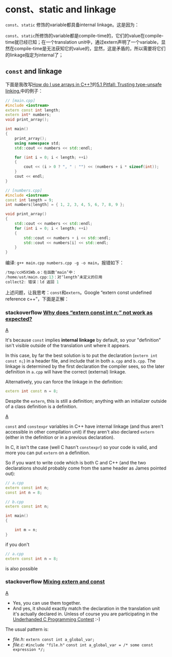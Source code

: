 # const、static and linkage

`const`、`static` 修饰的variable都具备internal linkage。这是因为：

`const`、`static`所修饰的variable都是compile-time的，它们的value在compile-time就已经已知；在一个translation unit中，通过extern声明了一个variable，显然在compile-time是无法获知它的value的，显然，这是矛盾的，所以需要将它们的linkage指定为internal了；

## `const` and linkage

下面是我改写[How do I use arrays in C++?](https://stackoverflow.com/questions/4810664/how-do-i-use-arrays-in-c)的[5.1 Pitfall: Trusting type-unsafe linking.](https://stackoverflow.com/a/7439261)中的例子：



```c++
// [main.cpp]
#include <iostream>
extern const int length;
extern int* numbers;
void print_array();

int main()
{
	print_array();
	using namespace std;
	std::cout << numbers << std::endl;

	for (int i = 0; i < length; ++i)
	{
		cout << (i > 0 ? ", " : "") << (numbers + i * sizeof(int));
	}
	cout << endl;
}

```



```c++
// [numbers.cpp]
#include <iostream>
const int length = 9;
int numbers[length] = { 1, 2, 3, 4, 5, 6, 7, 8, 9 };

void print_array()
{
	std::cout << numbers << std::endl;
	for (int i = 0; i < length; ++i)
	{
		std::cout << numbers + i << std::endl;
		std::cout << numbers[i] << std::endl;
	}
}

```

编译: `g++ main.cpp numbers.cpp -g -o main`，报错如下：

```c++
/tmp/ccH5XSWb.o：在函数‘main’中：
/home/ust/main.cpp:13：对‘length’未定义的引用
collect2: 错误：ld 返回 1

```

上述问题，让我思考：`const`和`extern`。Google “extern const undefined reference c++”，下面是正解：

### stackoverflow [Why does “extern const int n;” not work as expected?](https://stackoverflow.com/questions/14894698/why-does-extern-const-int-n-not-work-as-expected)

[A](https://stackoverflow.com/a/14894897)

It's because `const` implies **internal linkage** by default, so your "definition" isn't visible outside of the translation unit where it appears.

In this case, by far the best solution is to put the declaration (`extern int const n;`) in a header file, and include that in both `a.cpp` and `b.cpp`. The linkage is determined by the first declaration the compiler sees, so the later definition in `a.cpp` will have the correct (external) linkage.

Alternatively, you can force the linkage in the definition:

```cpp
extern int const n = 8;
```

Despite the `extern`, this is still a definition; anything with an initializer outside of a class definition is a definition.

[A](https://stackoverflow.com/a/14894922)

`const` and `constexpr` variables in C++ have internal linkage (and thus aren't accessible in other compilation unit) if they aren't also declared `extern` (either in the definition or in a previous declaration).

In C, it isn't the case (well C hasn't `constexpr`) so your code is valid, and more you can put `extern` on a definition.

So if you want to write code which is both C and C++ (and the two declarations should probably come from the same header as James pointed out):

```cpp
// a.cpp
extern const int n;
const int n = 8;

// b.cpp
extern const int n;

int main()
{

    int m = n; 
}
```

if you don't

```cpp
// a.cpp
extern const int n = 8;
```

is also possible

### stackoverflow [Mixing extern and const](https://stackoverflow.com/questions/2190919/mixing-extern-and-const)



[A](https://stackoverflow.com/a/2190981)

- Yes, you can use them together.
- And yes, it should exactly match the declaration in the translation unit it's actually declared in. Unless of course you are participating in the [Underhanded C Programming Contest](http://www.underhanded-c.org/) :-)

The usual pattern is:

- *file.h:*
  `extern const int a_global_var;`
- *file.c:*
  `#include "file.h"`
  `const int a_global_var = /* some const expression */;`

